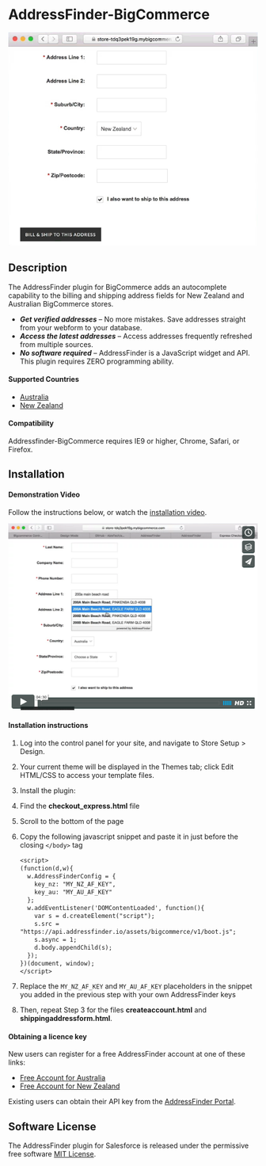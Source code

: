 # AddressFinder-BigCommerce

[![addressfinder-bigcommerce plugin demo](assets/bigcommerce-nz.gif?raw=true)](https://vimeo.com/166156223)

## Description

The AddressFinder plugin for BigCommerce adds an autocomplete capability to
the billing and shipping address fields for New Zealand and Australian
BigCommerce stores.

* ***Get verified addresses*** – No more mistakes. Save addresses straight from your
  webform to your database.
* ***Access the latest addresses*** – Access addresses frequently refreshed from
  multiple sources.
* ***No software required*** – AddressFinder is a JavaScript widget and API. This
  plugin requires ZERO programming ability.

#### Supported Countries

* [Australia](https://addressfinder.com.au/)
* [New Zealand](https://addressfinder.nz/)

#### Compatibility

Addressfinder-BigCommerce requires IE9 or higher, Chrome, Safari, or Firefox.

## Installation

#### Demonstration Video

Follow the instructions below, or watch the [installation video](https://vimeo.com/166156223).

[![addressfinder-bigcommerce plugin demo](assets/bigcommerce-install-vimeo.png?raw=true)](https://vimeo.com/166156223)


#### Installation instructions

1.  Log into the control panel for your site, and navigate to Store Setup > Design.
2.  Your current theme will be displayed in the Themes tab; click Edit HTML/CSS
    to access your template files.
3.  Install the plugin:
  1. Find the **checkout_express.html** file
  2. Scroll to the bottom of the page
  3. Copy the following javascript snippet and paste it in just before the closing `</body>` tag

        ```
        <script>
        (function(d,w){
          w.AddressFinderConfig = {
            key_nz: "MY_NZ_AF_KEY",
            key_au: "MY_AU_AF_KEY"
          };
          w.addEventListener('DOMContentLoaded', function(){
            var s = d.createElement("script");
            s.src = "https://api.addressfinder.io/assets/bigcommerce/v1/boot.js";
            s.async = 1;
            d.body.appendChild(s);
          });
        })(document, window);
        </script>
        ```

  4. Replace the `MY_NZ_AF_KEY` and `MY_AU_AF_KEY` placeholders in the snippet you added in the previous step with your own AddressFinder keys

4. Then, repeat Step 3 for the files **createaccount.html** and **shippingaddressform.html**.


#### Obtaining a licence key

New users can register for a free AddressFinder account at one of these links:
* [Free Account for Australia](https://portal.addressfinder.io/signup/au/free)
* [Free Account for New Zealand](https://portal.addressfinder.io/signup/nz/free)

Existing users can obtain their API key from the
[AddressFinder Portal](https://portal.addressfinder.io/).

## Software License

The AddressFinder plugin for Salesforce is released under the permissive free software [MIT License](https://github.com/AbleTech/addressfinder-bigcommerce/blob/master/LICENCE.md).